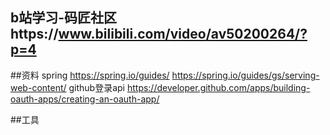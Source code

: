 ## b站学习-码匠社区https://www.bilibili.com/video/av50200264/?p=4


##资料
spring 
    https://spring.io/guides/
    https://spring.io/guides/gs/serving-web-content/
github登录api
    https://developer.github.com/apps/building-oauth-apps/creating-an-oauth-app/

##工具

